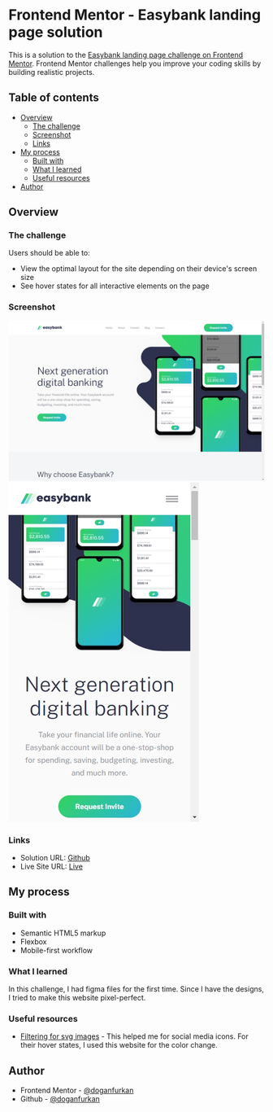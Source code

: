# Frontend Mentor - Easybank landing page solution

This is a solution to the [Easybank landing page challenge on Frontend Mentor](https://www.frontendmentor.io/challenges/easybank-landing-page-WaUhkoDN). Frontend Mentor challenges help you improve your coding skills by building realistic projects. 

## Table of contents

- [Overview](#overview)
  - [The challenge](#the-challenge)
  - [Screenshot](#screenshot)
  - [Links](#links)
- [My process](#my-process)
  - [Built with](#built-with)
  - [What I learned](#what-i-learned)
  - [Useful resources](#useful-resources)
- [Author](#author)


## Overview

### The challenge

Users should be able to:

- View the optimal layout for the site depending on their device's screen size
- See hover states for all interactive elements on the page

### Screenshot

![Desktop Screenshot](./screenshots/ss1.jpeg)
![Mobile Screenshot](./screenshots/ss2.jpeg)

### Links

- Solution URL: [Github](https://github.com/doganfurkan/easybank-landing-page-master)
- Live Site URL: [Live](https://doganfurkan.github.io/easybank-landing-page-master/)

## My process

### Built with

- Semantic HTML5 markup
- Flexbox
- Mobile-first workflow

### What I learned

In this challenge, I had figma files for the first time. Since I have the designs, I tried to make this website pixel-perfect.

### Useful resources

- [Filtering for svg images](https://codepen.io/sosuke/pen/Pjoqqp) - This helped me for social media icons. For their hover states, I used this website for the color change.

## Author

- Frontend Mentor - [@doganfurkan](https://www.frontendmentor.io/profile/doganfurkan)
- Github - [@doganfurkan](https://github.com/doganfurkan)